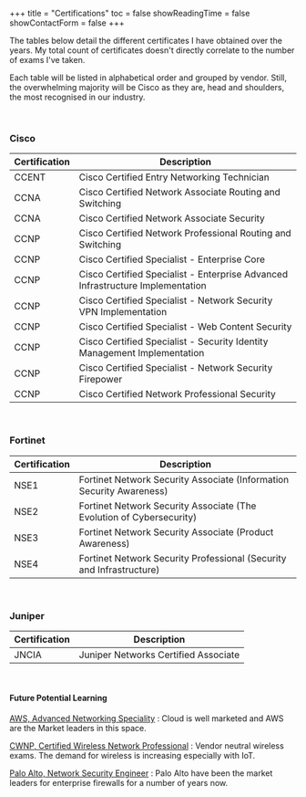+++
title = "Certifications"
toc = false
showReadingTime = false
showContactForm = false
+++

The tables below detail the different certificates I have obtained over the years. My total count of certificates doesn't directly correlate to the number of exams I've taken.

Each table will be listed in alphabetical order and grouped by vendor. Still, the overwhelming majority will be Cisco as they are, head and shoulders, the most recognised in our industry. 

&nbsp;

### Cisco

| Certification | Description                                                                    |
|---------------|--------------------------------------------------------------------------------|
| CCENT | Cisco Certified Entry Networking Technician                                    |
| CCNA | Cisco Certified Network Associate Routing and Switching                        |
| CCNA | Cisco Certified Network Associate Security                                     |
| CCNP | Cisco Certified Network Professional Routing and Switching                     |
| CCNP | Cisco Certified Specialist - Enterprise Core                                   |
| CCNP | Cisco Certified Specialist - Enterprise Advanced Infrastructure Implementation |
| CCNP | Cisco Certified Specialist - Network Security VPN Implementation               |
| CCNP | Cisco Certified Specialist - Web Content Security                              |
| CCNP | Cisco Certified Specialist - Security Identity Management Implementation       |
| CCNP | Cisco Certified Specialist - Network Security Firepower                        |
| CCNP | Cisco Certified Network Professional Security                                  |

&nbsp;

### Fortinet

| Certification | Description                                                          |
|---------------|----------------------------------------------------------------------|
| NSE1 | Fortinet Network Security Associate (Information Security Awareness) |
| NSE2 | Fortinet Network Security Associate (The Evolution of Cybersecurity) |
| NSE3 | Fortinet Network Security Associate (Product Awareness)              |
| NSE4 | Fortinet Network Security Professional (Security and Infrastructure) |

&nbsp;

### Juniper

| Certification | Description |
|---------------|-------------|
| JNCIA | Juniper Networks Certified Associate |

&nbsp;

#### Future Potential Learning

[AWS, Advanced Networking Speciality](https://aws.amazon.com/certification/certified-advanced-networking-specialty/)
: Cloud is well marketed and AWS are the Market leaders in this space.

[CWNP, Certified Wireless Network Professional](https://www.cwnp.com/it-certifications/)
: Vendor neutral wireless exams. The demand for wireless is increasing especially with IoT.

[Palo Alto, Network Security Engineer](https://www.paloaltonetworks.com/services/education/palo-alto-networks-certified-network-security-engineer)
: Palo Alto have been the market leaders for enterprise firewalls for a number of years now.